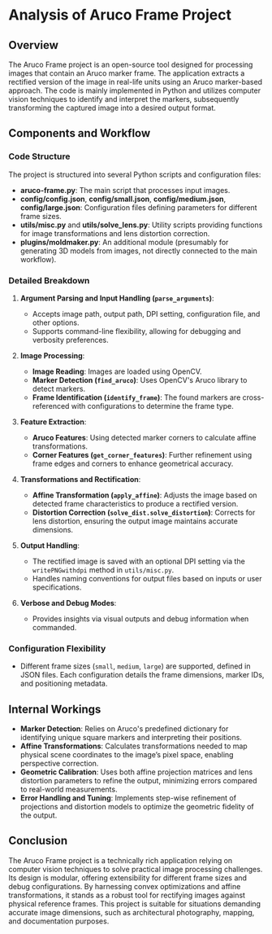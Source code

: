 # Analysis of Aruco Frame Project

## Overview

The Aruco Frame project is an open-source tool designed for processing
images that contain an Aruco marker frame. The application extracts a
rectified version of the image in real-life units using an Aruco
marker-based approach. The code is mainly implemented in Python and
utilizes computer vision techniques to identify and interpret the
markers, subsequently transforming the captured image into a desired
output format.

## Components and Workflow

### Code Structure

The project is structured into several Python scripts and
configuration files:
- **aruco-frame.py**: The main script that processes input images.
- **config/config.json**, **config/small.json**,
  **config/medium.json**, **config/large.json**: Configuration files
  defining parameters for different frame sizes.
- **utils/misc.py** and **utils/solve_lens.py**: Utility scripts
  providing functions for image transformations and lens distortion
  correction.
- **plugins/moldmaker.py**: An additional module (presumably for
  generating 3D models from images, not directly connected to the main
  workflow).

### Detailed Breakdown

1. **Argument Parsing and Input Handling (`parse_arguments`)**:
   - Accepts image path, output path, DPI setting, configuration file, and other options.
   - Supports command-line flexibility, allowing for debugging and verbosity preferences.

2. **Image Processing**:
   - **Image Reading**: Images are loaded using OpenCV.
   - **Marker Detection (`find_aruco`)**: Uses OpenCV's Aruco library
     to detect markers.
   - **Frame Identification (`identify_frame`)**: The found markers
     are cross-referenced with configurations to determine the frame
     type.

3. **Feature Extraction**:
   - **Aruco Features**: Using detected marker corners to calculate
     affine transformations.
   - **Corner Features (`get_corner_features`)**: Further refinement
     using frame edges and corners to enhance geometrical accuracy.

4. **Transformations and Rectification**:
   - **Affine Transformation (`apply_affine`)**: Adjusts the image
     based on detected frame characteristics to produce a rectified
     version.
   - **Distortion Correction (`solve_dist.solve_distortion`)**:
     Corrects for lens distortion, ensuring the output image maintains
     accurate dimensions.

5. **Output Handling**:
   - The rectified image is saved with an optional DPI setting via the
     `writePNGwithdpi` method in `utils/misc.py`.
   - Handles naming conventions for output files based on inputs or
     user specifications.

6. **Verbose and Debug Modes**:
   - Provides insights via visual outputs and debug information when
     commanded.

### Configuration Flexibility

- Different frame sizes (`small`, `medium`, `large`) are supported,
  defined in JSON files. Each configuration details the frame
  dimensions, marker IDs, and positioning metadata.

## Internal Workings

- **Marker Detection**: Relies on Aruco's predefined dictionary for
  identifying unique square markers and interpreting their positions.
- **Affine Transformations**: Calculates transformations needed to map
  physical scene coordinates to the image’s pixel space, enabling
  perspective correction.
- **Geometric Calibration**: Uses both affine projection matrices and
  lens distortion parameters to refine the output, minimizing errors
  compared to real-world measurements.
- **Error Handling and Tuning**: Implements step-wise refinement of
  projections and distortion models to optimize the geometric fidelity
  of the output.

## Conclusion

The Aruco Frame project is a technically rich application relying on
computer vision techniques to solve practical image processing
challenges. Its design is modular, offering extensibility for
different frame sizes and debug configurations. By harnessing convex
optimizations and affine transformations, it stands as a robust tool
for rectifying images against physical reference frames. This project
is suitable for situations demanding accurate image dimensions, such
as architectural photography, mapping, and documentation purposes.
